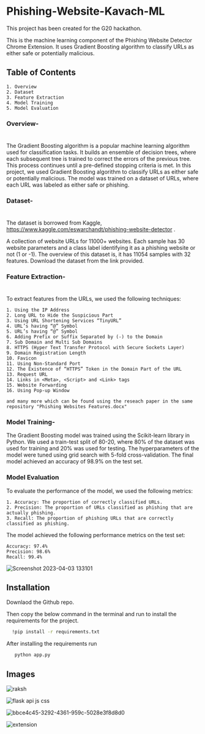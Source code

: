 
# Phishing-Website-Kavach-ML

This project has been created for the G20 hackathon. 

This is the machine learning component of the Phishing Website Detector Chrome Extension. It uses Gradient Boosting algorithm to classify URLs as either safe or potentially malicious.




## Table of Contents

    1. Overview
    2. Dataset
    3. Feature Extraction
    4. Model Training
    5. Model Evaluation

### Overview-
#
The Gradient Boosting algorithm is a popular machine learning algorithm used for classification tasks. It builds an ensemble of decision trees, where each subsequent tree is trained to correct the errors of the previous tree. This process continues until a pre-defined stopping criteria is met. In this project, we used Gradient Boosting algorithm to classify URLs as either safe or potentially malicious. The model was trained on a dataset of URLs, where each URL was labeled as either safe or phishing.

### Dataset- 
#
The dataset is borrowed from Kaggle, https://www.kaggle.com/eswarchandt/phishing-website-detector .

A collection of website URLs for 11000+ websites. Each sample has 30 website parameters and a class label identifying it as a phishing website or not (1 or -1).
The overview of this dataset is, it has 11054 samples with 32 features. Download the dataset from the link provided.

### Feature Extraction- 
#
To extract features from the URLs, we used the following techniques:

    1. Using the IP Address
    2. Long URL to Hide the Suspicious Part
    3. Using URL Shortening Services “TinyURL”
    4. URL’s having “@” Symbol
    5. URL’s having “@” Symbol
    6. Adding Prefix or Suffix Separated by (-) to the Domain
    7. Sub Domain and Multi Sub Domains
    8. HTTPS (Hyper Text Transfer Protocol with Secure Sockets Layer) 
    9. Domain Registration Length
    10. Favicon
    11. Using Non-Standard Port 
    12. The Existence of “HTTPS” Token in the Domain Part of the URL
    13. Request URL
    14. Links in <Meta>, <Script> and <Link> tags
    15. Website Forwarding
    16. Using Pop-up Window

    and many more which can be found using the reseach paper in the same repository "Phishing Websites Features.docx"

### Model Training-

The Gradient Boosting model was trained using the Scikit-learn library in Python. We used a train-test split of 80-20, where 80% of the dataset was used for training and 20% was used for testing. The hyperparameters of the model were tuned using grid search with 5-fold cross-validation. The final model achieved an accuracy of 98.9% on the test set.

### Model Evaluation
To evaluate the performance of the model, we used the following metrics:

    1. Accuracy: The proportion of correctly classified URLs.
    2. Precision: The proportion of URLs classified as phishing that are actually phishing.
    3. Recall: The proportion of phishing URLs that are correctly classified as phishing.

The model achieved the following performance metrics on the test set:

    Accuracy: 97.4%
    Precision: 98.6%
    Recall: 99.4%
    
  ![Screenshot 2023-04-03 133101](https://user-images.githubusercontent.com/96487546/229448050-4bc5f64b-c44f-4c30-9aac-63215285d114.png)
  
## Installation

Downlaod the Github repo. 

Then copy the below command in the terminal and run to install the requirements for the project.
```bash
  !pip install -r requirements.txt 
```
After installing the requirements run 
```bash
   python app.py
```


## Images

    
   ![raksh](https://user-images.githubusercontent.com/96487546/229447038-5725e5a0-eee2-416c-ba49-39bcadb53b53.jpg)
    
    
   ![flask api js css](https://user-images.githubusercontent.com/96487546/229447132-6e492b2d-d69e-43bc-8be2-c5b1b2ed743a.jpg)   
    
    
   ![bbce4c45-3292-4361-959c-5028e3f8d8d0](https://user-images.githubusercontent.com/96487546/229447203-f2c2e019-5fac-4aff-8874-bba1639e6ae8.jpg)
    
    
   ![extension](https://user-images.githubusercontent.com/96487546/229447247-286e3da6-847e-475d-861d-7ba433e196f9.jpg)

